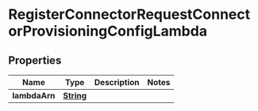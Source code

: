 

# RegisterConnectorRequestConnectorProvisioningConfigLambda


## Properties

| Name | Type | Description | Notes |
|------------ | ------------- | ------------- | -------------|
|**lambdaArn** | [**String**](String.md) |  |  |



